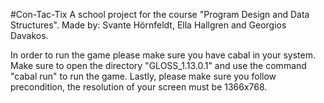 #Con-Tac-Tix 
A school project for the course "Program Design and Data Structures".
Made by: Svante Hörnfeldt, Ella Hallgren and Georgios Davakos.

In order to run the game please make sure you have cabal in your system.
Make sure to open the directory "GLOSS_1.13.0.1" and use the command "cabal run" to run the game. 
Lastly, please make sure you follow precondition, the resolution of your screen must be 1366x768.  

